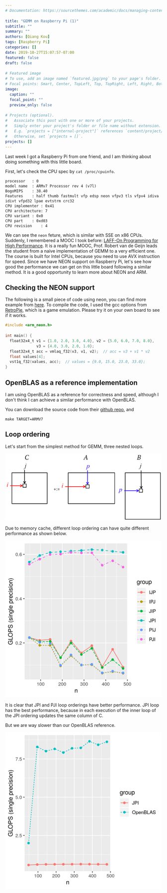 ```yaml
---
# Documentation: https://sourcethemes.com/academic/docs/managing-content/

title: "GEMM on Raspberry Pi (1)"
subtitle: ""
summary: ""
authors: [Qiang Kou]
tags: [Raspberry Pi]
categories: []
date: 2019-10-27T15:07:57-07:00
featured: false
draft: false

# Featured image
# To use, add an image named `featured.jpg/png` to your page's folder.
# Focal points: Smart, Center, TopLeft, Top, TopRight, Left, Right, BottomLeft, Bottom, BottomRight.
image:
  caption: ""
  focal_point: ""
  preview_only: false

# Projects (optional).
#   Associate this post with one or more of your projects.
#   Simply enter your project's folder or file name without extension.
#   E.g. `projects = ["internal-project"]` references `content/project/deep-learning/index.md`.
#   Otherwise, set `projects = []`.
projects: []
---
```


Last week I got a Raspberry Pi from one friend, and I am thinking about doing something with this little board.

First, let's check the CPU spec by `cat /proc/cpuinfo`.

```
processor	: 0
model name	: ARMv7 Processor rev 4 (v7l)
BogoMIPS	: 38.40
Features	: half thumb fastmult vfp edsp neon vfpv3 tls vfpv4 idiva idivt vfpd32 lpae evtstrm crc32 
CPU implementer	: 0x41
CPU architecture: 7
CPU variant	: 0x0
CPU part	: 0xd03
CPU revision	: 4
```


We can see the `neon` feture, which is similar with SSE on x86 CPUs.
Suddenly, I remembered a MOOC I took before: 
[LAFF-On Programming for High Performance](http://www.cs.utexas.edu/users/flame/laff/pfhp/).
It is a really fun MOOC, Prof. Robert van de Geijn leads the student from
a naive implementation of GEMM to a very efficient one.
The course is built for Intel CPUs, because you need to use AVX instruction for speed.
Since we have NEON support on  Raspberry Pi,
let's see how good the performance we can get on this little board following a similar method.
It is a good opportunity to learn more about NEON and ARM.

## Checking the NEON support

The following is a small piece of code using neon, you can find more example from [here](https://github.com/thenifty/neon-guide).
To compile the code, I used the gcc options from 
[RetroPie](https://github.com/RetroPie/RetroPie-Setup/blob/master/scriptmodules/system.sh#L312),
which is a game emulation.
Please try it on your own board to see if it works.


```c
#include <arm_neon.h>

int main() {
  float32x4_t v1 = {1.0, 2.0, 3.0, 4.0}, v2 = {5.0, 6.0, 7.0, 8.0},
              v3 = {4.0, 3.0, 2.0, 1.0};
  float32x4_t acc = vmlaq_f32(v3, v1, v2);  // acc = v3 + v1 * v2
  float values[4];
  vst1q_f32(values, acc);  // values = {9.0, 15.0, 23.0, 33.0};
}
```

## OpenBLAS as a reference implementation

I am using OpenBLAS as a reference for correctness and speed, although I don't think I can achieve a similar performance with OpenBLAS.

You can download the source code from their [github repo](https://github.com/xianyi/OpenBLAS), and


```
make TARGET=ARMV7
```

## Loop ordering

Let's start from the simplest method for GEMM, three nested loops.

<p><img src="IndexPictureTwo.png" alt="center" /></p>

Due to memory cache, different loop ordering can have quite different performance as shown below.

<p><img src="loop_order.png" alt="center" /></p>

It is clear that JPI and PJI loop orderings have better performance.
JPI loop has the best performance,
because in each execution of the inner loop of the JPI ordering updates the same column of C.
 
But we are way slower than our OpenBLAS reference.

<p><img src="loop_order2.png" alt="center" /></p>
